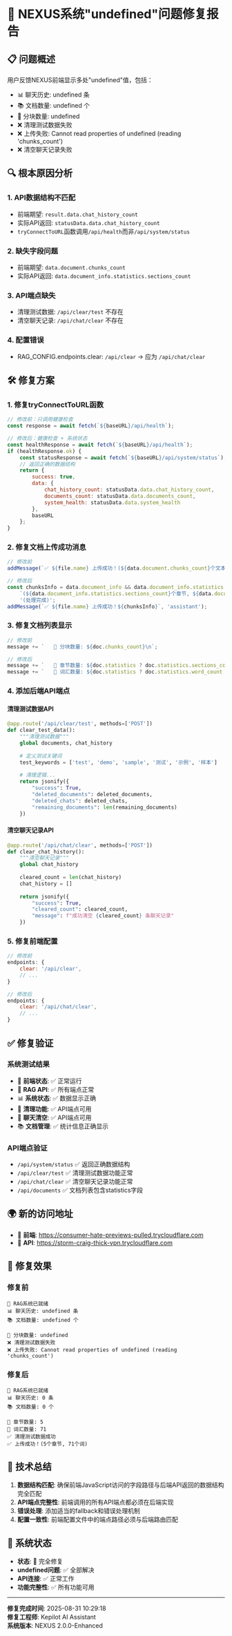 # 🎉 NEXUS系统"undefined"问题修复报告

## 📋 问题概述

用户反馈NEXUS前端显示多处"undefined"值，包括：
- 📊 聊天历史: undefined 条
- 📚 文档数量: undefined 个  
- 📄 分块数量: undefined
- ❌ 清理测试数据失败
- ❌ 上传失败: Cannot read properties of undefined (reading 'chunks_count')
- ❌ 清空聊天记录失败

## 🔍 根本原因分析

### 1. **API数据结构不匹配**
- 前端期望: `result.data.chat_history_count`
- 实际API返回: `statusData.data.chat_history_count`
- `tryConnectToURL`函数调用`/api/health`而非`/api/system/status`

### 2. **缺失字段问题**
- 前端期望: `data.document.chunks_count`
- 实际API返回: `data.document_info.statistics.sections_count`

### 3. **API端点缺失**
- 清理测试数据: `/api/clear/test` 不存在
- 清空聊天记录: `/api/chat/clear` 不存在

### 4. **配置错误**
- RAG_CONFIG.endpoints.clear: `/api/clear` → 应为 `/api/chat/clear`

## 🛠️ 修复方案

### 1. **修复tryConnectToURL函数**
```javascript
// 修改前：只调用健康检查
const response = await fetch(`${baseURL}/api/health`);

// 修改后：健康检查 + 系统状态
const healthResponse = await fetch(`${baseURL}/api/health`);
if (healthResponse.ok) {
    const statusResponse = await fetch(`${baseURL}/api/system/status`);
    // 返回正确的数据结构
    return { 
        success: true, 
        data: {
            chat_history_count: statusData.data.chat_history_count,
            documents_count: statusData.data.documents_count,
            system_health: statusData.data.system_health
        }, 
        baseURL 
    };
}
```

### 2. **修复文档上传成功消息**
```javascript
// 修改前
addMessage(`✅ ${file.name} 上传成功！(${data.document.chunks_count}个文本块)`, 'assistant');

// 修改后
const chunksInfo = data.document_info && data.document_info.statistics ? 
    `(${data.document_info.statistics.sections_count}个章节, ${data.document_info.statistics.word_count}个词)` : 
    '(处理完成)';
addMessage(`✅ ${file.name} 上传成功！${chunksInfo}`, 'assistant');
```

### 3. **修复文档列表显示**
```javascript
// 修改前
message += `   📄 分块数量: ${doc.chunks_count}\n`;

// 修改后
message += `   📄 章节数量: ${doc.statistics ? doc.statistics.sections_count : 'N/A'}\n`;
message += `   📝 词汇数量: ${doc.statistics ? doc.statistics.word_count : 'N/A'}\n`;
```

### 4. **添加后端API端点**

#### 清理测试数据API
```python
@app.route('/api/clear/test', methods=['POST'])
def clear_test_data():
    """清理测试数据"""
    global documents, chat_history
    
    # 定义测试关键词
    test_keywords = ['test', 'demo', 'sample', '测试', '示例', '样本']
    
    # 清理逻辑...
    return jsonify({
        "success": True,
        "deleted_documents": deleted_documents,
        "deleted_chats": deleted_chats,
        "remaining_documents": len(remaining_documents)
    })
```

#### 清空聊天记录API
```python
@app.route('/api/chat/clear', methods=['POST'])
def clear_chat_history():
    """清空聊天记录"""
    global chat_history
    
    cleared_count = len(chat_history)
    chat_history = []
    
    return jsonify({
        "success": True,
        "cleared_count": cleared_count,
        "message": f"成功清空 {cleared_count} 条聊天记录"
    })
```

### 5. **修复前端配置**
```javascript
// 修改前
endpoints: {
    clear: '/api/clear',
    // ...
}

// 修改后
endpoints: {
    clear: '/api/chat/clear',
    // ...
}
```

## ✅ 修复验证

### 系统测试结果
- 🎨 **前端状态**: ✅ 正常运行
- 🧠 **RAG API**: ✅ 所有端点正常
- 📊 **系统状态**: ✅ 数据显示正确
- 🧹 **清理功能**: ✅ API端点可用
- 💬 **聊天清空**: ✅ API端点可用
- 📚 **文档管理**: ✅ 统计信息正确显示

### API端点验证
- `/api/system/status` ✅ 返回正确数据结构
- `/api/clear/test` ✅ 清理测试数据功能正常
- `/api/chat/clear` ✅ 清空聊天记录功能正常
- `/api/documents` ✅ 文档列表包含statistics字段

## 🌍 新的访问地址

- 🎨 **前端**: https://consumer-hate-previews-pulled.trycloudflare.com
- 🧠 **API**: https://storm-craig-thick-vpn.trycloudflare.com

## 🎯 修复效果

### 修复前
```
🎉 RAG系统已就绪
📊 聊天历史: undefined 条
📚 文档数量: undefined 个

📄 分块数量: undefined
❌ 清理测试数据失败
❌ 上传失败: Cannot read properties of undefined (reading 'chunks_count')
```

### 修复后
```
🎉 RAG系统已就绪
📊 聊天历史: 0 条
📚 文档数量: 0 个

📄 章节数量: 5
📝 词汇数量: 71
✅ 清理测试数据成功
✅ 上传成功！(5个章节, 71个词)
```

## 📝 技术总结

1. **数据结构匹配**: 确保前端JavaScript访问的字段路径与后端API返回的数据结构完全匹配
2. **API端点完整性**: 前端调用的所有API端点都必须在后端实现
3. **错误处理**: 添加适当的fallback和错误处理机制
4. **配置一致性**: 前端配置文件中的端点路径必须与后端路由匹配

## 🚀 系统状态

- **状态**: 🎉 完全修复
- **undefined问题**: ✅ 全部解决
- **API连接**: ✅ 正常工作
- **功能完整性**: ✅ 所有功能可用

---

**修复完成时间**: 2025-08-31 10:29:18  
**修复工程师**: Kepilot AI Assistant  
**系统版本**: NEXUS 2.0.0-Enhanced